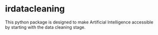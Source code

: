 # irdatacleaning
This python package is designed to make Artificial Intelligence accessible by starting
with the data cleaning stage.
